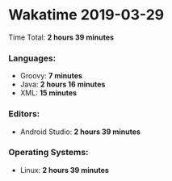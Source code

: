 # Wakatime 2019-03-29

Time Total: **2 hours 39 minutes**

### Languages:
- Groovy: **7 minutes** 
- Java: **2 hours 16 minutes** 
- XML: **15 minutes** 

### Editors:
- Android Studio: **2 hours 39 minutes** 

### Operating Systems:
- Linux: **2 hours 39 minutes** 

